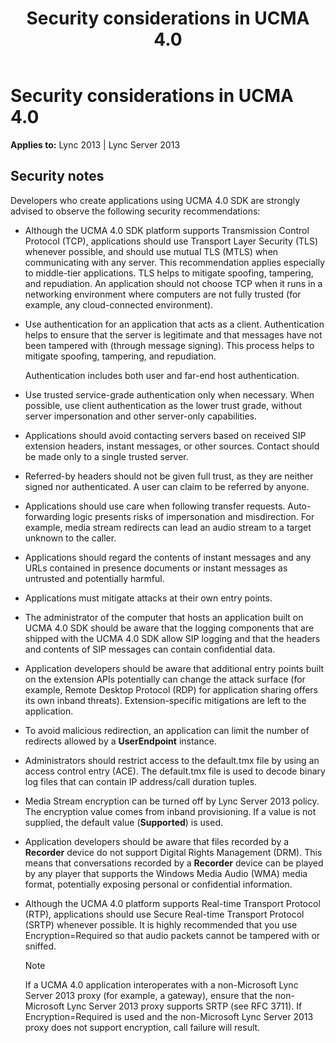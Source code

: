 ﻿---
title: Security considerations in UCMA 4.0
TOCTitle: Security considerations in UCMA 4.0
ms:assetid: 5d87e5b2-9d95-4d37-98c7-c5e58a6247e9
ms:mtpsurl: https://msdn.microsoft.com/en-us/library/Dn466093(v=office.15)
ms:contentKeyID: 57103188
ms.date: 07/25/2014
mtps_version: v=office.15
---

# Security considerations in UCMA 4.0


**Applies to:** Lync 2013 | Lync Server 2013

## Security notes

Developers who create applications using UCMA 4.0 SDK are strongly advised to observe the following security recommendations:

  - Although the UCMA 4.0 SDK platform supports Transmission Control Protocol (TCP), applications should use Transport Layer Security (TLS) whenever possible, and should use mutual TLS (MTLS) when communicating with any server. This recommendation applies especially to middle-tier applications. TLS helps to mitigate spoofing, tampering, and repudiation. An application should not choose TCP when it runs in a networking environment where computers are not fully trusted (for example, any cloud-connected environment).

  - Use authentication for an application that acts as a client. Authentication helps to ensure that the server is legitimate and that messages have not been tampered with (through message signing). This process helps to mitigate spoofing, tampering, and repudiation.
    
    Authentication includes both user and far-end host authentication.

  - Use trusted service-grade authentication only when necessary. When possible, use client authentication as the lower trust grade, without server impersonation and other server-only capabilities.

  - Applications should avoid contacting servers based on received SIP extension headers, instant messages, or other sources. Contact should be made only to a single trusted server.

  - Referred-by headers should not be given full trust, as they are neither signed nor authenticated. A user can claim to be referred by anyone.

  - Applications should use care when following transfer requests. Auto-forwarding logic presents risks of impersonation and misdirection. For example, media stream redirects can lead an audio stream to a target unknown to the caller.

  - Applications should regard the contents of instant messages and any URLs contained in presence documents or instant messages as untrusted and potentially harmful.

  - Applications must mitigate attacks at their own entry points.

  - The administrator of the computer that hosts an application built on UCMA 4.0 SDK should be aware that the logging components that are shipped with the UCMA 4.0 SDK allow SIP logging and that the headers and contents of SIP messages can contain confidential data.

  - Application developers should be aware that additional entry points built on the extension APIs potentially can change the attack surface (for example, Remote Desktop Protocol (RDP) for application sharing offers its own inband threats). Extension-specific mitigations are left to the application.

  - To avoid malicious redirection, an application can limit the number of redirects allowed by a **UserEndpoint** instance.

  - Administrators should restrict access to the default.tmx file by using an access control entry (ACE). The default.tmx file is used to decode binary log files that can contain IP address/call duration tuples.

  - Media Stream encryption can be turned off by Lync Server 2013 policy. The encryption value comes from inband provisioning. If a value is not supplied, the default value (**Supported**) is used.

  - Application developers should be aware that files recorded by a **Recorder** device do not support Digital Rights Management (DRM). This means that conversations recorded by a **Recorder** device can be played by any player that supports the Windows Media Audio (WMA) media format, potentially exposing personal or confidential information.

  - Although the UCMA 4.0 platform supports Real-time Transport Protocol (RTP), applications should use Secure Real-time Transport Protocol (SRTP) whenever possible. It is highly recommended that you use Encryption=Required so that audio packets cannot be tampered with or sniffed.
    

    > [!NOTE]
    > <P>If a UCMA 4.0 application interoperates with a non-Microsoft Lync Server 2013 proxy (for example, a gateway), ensure that the non-Microsoft Lync Server 2013 proxy supports SRTP (see RFC 3711). If Encryption=Required is used and the non-Microsoft Lync Server 2013 proxy does not support encryption, call failure will result.</P>



